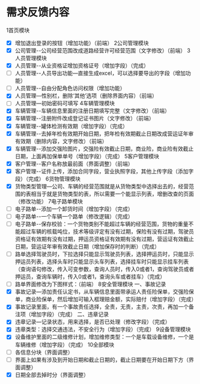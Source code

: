 # 需求反馈内容
1首页模块
- [x] 增加退出登录的按钮（增加功能）（前端）
2公司管理模块
- [x] 公司管理--公司经营范围改成道路经营许可经营范围（文字修改）（前端）
3人员管理模块
- [x] 人员管理--从业资格证增加资格证号（增加字段）（完成）
- [ ] 人员管理--人员导出功能—直接生成excel，可以选择要导出的字段（增加功能）
- [ ] 人员管理--自由分配角色访问权限（增加功能）
- [x] 人员管理—性别栏，删除‘其他’选项（删除界面内容）（前端）
- [ ] 人员管理—初始密码可填写
4车辆管理模块
- [x] 车辆管理--车辆信息里面的注册日期填写完整（文字修改）（前端）
- [x] 车辆管理--注册附件改成登记证书图片（文字修改）（前端）
- [x] 车辆管理--罐体检测有效期（增加字段）（完成）
- [x] 车辆管理--去掉年检有效期开始日期，把年检有效期截止日期改成营运证年审有效期（删除内容，文字修改）（前端）
- [x] 车辆管理--添加交强险图片，交强险有效截止日期，商业险，商业险有效截止日期，上面再加保单单号（增加字段）（完成）
5客户管理模块
- [x] 客户管理--客户名称放最前面（界面调整）（前端）
- [x] 客户管理--证件上传，添加合同字段，营业执照字段，其他上传字段（添加字段）（完成）
6货物管理模块
- [x] 货物类型管理—公司、车辆的经营范围就是从货物类型中选择出去的，经营范围的表相当于就是货物类型的表，所以需要一个能显示列表，增删改查的页面（修改功能）
7电子路单模块
- [ ] 电子路单--添加一个卸货时间（增加字段）（完成）
- [ ] 电子路单--一个车辆一个路单（修改逻辑）（完成）
- [ ] 电子路单--保存校验：一个货物类别不能超过车辆的经营范围，货物的重量不能超过车辆的核载吨位，技术等级评定有没有过期，保险有没有过期，驾驶员资格证有效期有没有过期，押运员资格证有效期有没有过期，营运证有效截止日期，营运证年审有效截止日期（增加保存时的判断）（完成）
- [ ] 路单选择驾驶员时，下拉选择只能显示驾驶员列表，选择押运员时，只能显示押运员列表，选择头车时只能显示头车列表，选择挂车时只能显示挂车列表（查询语句修改，传入可变参数，查询人员时，传入0或者1，查询驾驶员或者押运员，查询车辆时，传入0或者1，查询头车或者挂车）（完成）
- [ ] 路单界面修改为下图样式：（前端）
8安全管理模块
一、事故记录
- [x] 事故记录—添加责任认定书，从车辆信息里面带承运人责任险保单，交强险保单，商业险保单，然后增加可输入框理赔金额，实际赔付（增加字段）（完成）
- [x] 事故记录里面，有一个事故责任选择，全责，无责，主责，次责，再加一个备注项（增加字段）（完成）
二、违章记录
- [x] 违章记录—记录状态，用来选择，是否已处理（修改字段）（完成）
- [x] 违章类型：选择交通违法，不安全行为（增加字段）（完成）
9设备管理模块
- [x] 设备维护里面的二级维修计划，增加维修类型：一个是车载设备维修，一个是车辆维修（增加字段）（完成）
10全部模块
- [ ] 各信息分块（界面调整）
- [ ] 界面上如果有涉及到开始日期和截止日期的，截止日期要在开始日期下方（界面调整）
- [x] 日期全部去掉时分（界面调整）